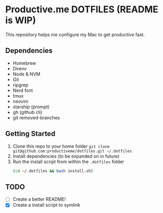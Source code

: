 # Productive.me DOTFILES (README is WIP)

This repository helps me configure my Mac to get productive fast.

## Dependencies

- Homebrew
- Direnv
- Node & NVM
- Git
- ripgrep
- Nerd font
- tmux
- neovim
- starship (prompt)
- gh (github cli)
- git removed-branches

## Getting Started

1. Clone this repo to your home folder `git clone git@github.com:productiveme/dotfiles.git ~/.dotfiles`
2. Install dependencies (to be expanded on in future)
3. Run the install script from within the `.dotfiles` folder
   ```bash
   (cd ~/.dotfiles && bash install.sh)
   ```

## TODO

- [ ] Create a better README!
- [x] Create a install script to symlink
